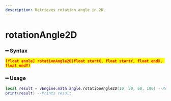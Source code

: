 ```yaml
---
description: Retrieves rotation angle in 2D.
---
```


# rotationAngle2D

### ━ Syntax

<mark style="color:red;">**`[float angle] rotationAngle2D(float startX, float startY, float endX, float endY)`**</mark>

### ━ Usage

```lua
local result = vEngine.math.angle.rotationAngle2D(10, 50, 60, 100) --Retrieves angle of rotation
print(result) --Prints result
```

